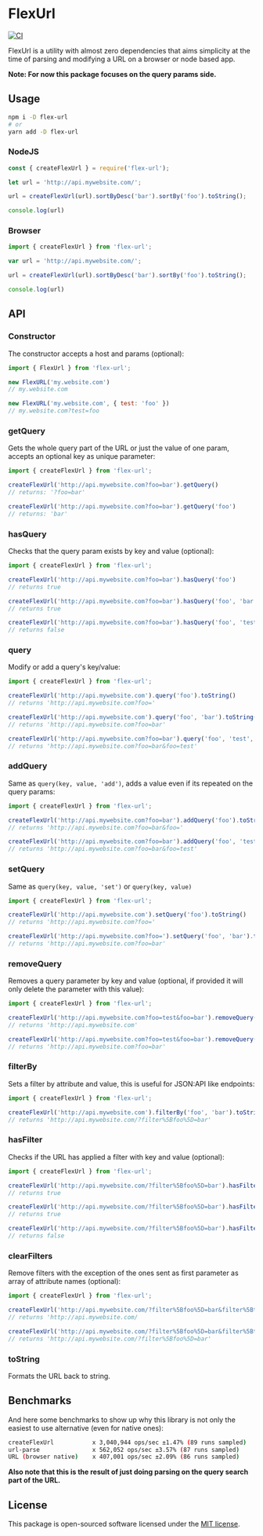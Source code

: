 # FlexUrl

[![CI](https://github.com/d8vjork/flex-url/actions/workflows/main.yml/badge.svg)](https://github.com/d8vjork/flex-url/actions/workflows/main.yml)

FlexUrl is a utility with almost zero dependencies that aims simplicity at the time of parsing and modifying a URL on a browser or node based app.

**Note: For now this package focuses on the query params side.**

## Usage

```sh
npm i -D flex-url
# or
yarn add -D flex-url
```

### NodeJS

```js
const { createFlexUrl } = require('flex-url');

let url = 'http://api.mywebsite.com/';

url = createFlexUrl(url).sortByDesc('bar').sortBy('foo').toString();

console.log(url)
```

### Browser

```js
import { createFlexUrl } from 'flex-url';

var url = 'http://api.mywebsite.com/';

url = createFlexUrl(url).sortByDesc('bar').sortBy('foo').toString();

console.log(url)
```

## API

### Constructor

The constructor accepts a host and params (optional):

```js
import { FlexUrl } from 'flex-url';

new FlexURL('my.website.com')
// my.website.com

new FlexURL('my.website.com', { test: 'foo' })
// my.website.com?test=foo
```

### getQuery

Gets the whole query part of the URL or just the value of one param, accepts an optional key as unique parameter:

```js
import { createFlexUrl } from 'flex-url';

createFlexUrl('http://api.mywebsite.com?foo=bar').getQuery()
// returns: '?foo=bar'

createFlexUrl('http://api.mywebsite.com?foo=bar').getQuery('foo')
// returns: 'bar'
```

### hasQuery

Checks that the query param exists by key and value (optional):

```js
import { createFlexUrl } from 'flex-url';

createFlexUrl('http://api.mywebsite.com?foo=bar').hasQuery('foo')
// returns true

createFlexUrl('http://api.mywebsite.com?foo=bar').hasQuery('foo', 'bar')
// returns true

createFlexUrl('http://api.mywebsite.com?foo=bar').hasQuery('foo', 'test')
// returns false
```

### query

Modify or add a query's key/value:

```js
import { createFlexUrl } from 'flex-url';

createFlexUrl('http://api.mywebsite.com').query('foo').toString()
// returns 'http://api.mywebsite.com?foo='

createFlexUrl('http://api.mywebsite.com').query('foo', 'bar').toString()
// returns 'http://api.mywebsite.com?foo=bar'

createFlexUrl('http://api.mywebsite.com?foo=bar').query('foo', 'test', 'add')
// returns 'http://api.mywebsite.com?foo=bar&foo=test'
```

### addQuery

Same as `query(key, value, 'add')`, adds a value even if its repeated on the query params:

```js
import { createFlexUrl } from 'flex-url';

createFlexUrl('http://api.mywebsite.com?foo=bar').addQuery('foo').toString()
// returns 'http://api.mywebsite.com?foo=bar&foo='

createFlexUrl('http://api.mywebsite.com?foo=bar').addQuery('foo', 'test').toString()
// returns 'http://api.mywebsite.com?foo=bar&foo=test'
```

### setQuery

Same as `query(key, value, 'set')` or `query(key, value)`

```js
import { createFlexUrl } from 'flex-url';

createFlexUrl('http://api.mywebsite.com').setQuery('foo').toString()
// returns 'http://api.mywebsite.com?foo='

createFlexUrl('http://api.mywebsite.com?foo=').setQuery('foo', 'bar').toString()
// returns 'http://api.mywebsite.com?foo=bar'
```

### removeQuery

Removes a query parameter by key and value (optional, if provided it will only delete the parameter with this value):

```js
import { createFlexUrl } from 'flex-url';

createFlexUrl('http://api.mywebsite.com?foo=test&foo=bar').removeQuery('foo').toString()
// returns 'http://api.mywebsite.com'

createFlexUrl('http://api.mywebsite.com?foo=test&foo=bar').removeQuery('foo', 'test').toString()
// returns 'http://api.mywebsite.com?foo=bar'
```

### filterBy

Sets a filter by attribute and value, this is useful for JSON:API like endpoints:

```js
import { createFlexUrl } from 'flex-url';

createFlexUrl('http://api.mywebsite.com').filterBy('foo', 'bar').toString()
// returns 'http://api.mywebsite.com/?filter%5Bfoo%5D=bar'
```

### hasFilter

Checks if the URL has applied a filter with key and value (optional):

```js
import { createFlexUrl } from 'flex-url';

createFlexUrl('http://api.mywebsite.com/?filter%5Bfoo%5D=bar').hasFilter('foo')
// returns true

createFlexUrl('http://api.mywebsite.com/?filter%5Bfoo%5D=bar').hasFilter('foo', 'bar')
// returns true

createFlexUrl('http://api.mywebsite.com/?filter%5Bfoo%5D=bar').hasFilter('foo', 'test')
// returns false
```

### clearFilters

Remove filters with the exception of the ones sent as first parameter as array of attribute names (optional):

```js
import { createFlexUrl } from 'flex-url';

createFlexUrl('http://api.mywebsite.com/?filter%5Bfoo%5D=bar&filter%5Btest%5D=bar').clearFilters().toString()
// returns 'http://api.mywebsite.com/

createFlexUrl('http://api.mywebsite.com/?filter%5Bfoo%5D=bar&filter%5Btest%5D=bar').clearFilters(['foo']).toString()
// returns 'http://api.mywebsite.com/?filter%5Bfoo%5D=bar'
```

### toString

Formats the URL back to string.

## Benchmarks

And here some benchmarks to show up why this library is not only the easiest to use alternative (even for native ones):

```sh
createFlexUrl           x 3,040,944 ops/sec ±1.47% (89 runs sampled)
url-parse               x 562,052 ops/sec ±3.57% (87 runs sampled)
URL (browser native)    x 407,001 ops/sec ±2.09% (86 runs sampled)
```

**Also note that this is the result of just doing parsing on the query search part of the URL.**

## License

This package is open-sourced software licensed under the [MIT license](https://opensource.org/licenses/MIT).
